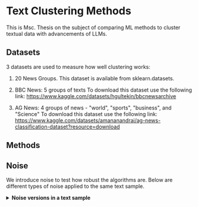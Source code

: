 # Text Clustering Methods

This is Msc. Thesis on the subject of comparing ML methods to cluster textual data with advancements of LLMs. 

## Datasets
3 datasets are used to measure how well clustering works:
1) 20 News Groups. 
This dataset is available from sklearn.datasets.

2) BBC News: 5 groups of texts
To download this dataset use the following link: https://www.kaggle.com/datasets/hgultekin/bbcnewsarchive

3) AG News: 4 groups of news - "world", "sports", "business", and "Science"
To download this dataset use the following link: https://www.kaggle.com/datasets/amananandrai/ag-news-classification-dataset?resource=download

## Methods

## Noise
We introduce noise to test how robust the algorithms are. Below are different types of noise applied to the same text sample.

<details>
  <summary><b>Noise versions in a text sample</b></summary>

### Adding No Noise

```
"Hey, I am a bunch of texts.
I like to be grouped with similar texts.
If you put me in the wrong group, I'll feel lost.
So, find a way to cluster me with others like me!"
```

---

### Adding Random Characters Noise

```
"Hey, I am a bunch of texts. 
I like to be grouped with similar texts. 
If you put me in the wrong group, I'll feel lost. 
So, find a way to cluster me with others like me!"
```

---

### Adding Random Words Noise

```
"Hey, I am a bunch of texts. 
I like hausmannite to be grouped decide with similar texts. 
If you put me in the wrong prepossessing group, I'll feel lost. 
So, find a way to cluster me with others like me!"
```

---

### Deleting Random Words Noise

```
"Hey, I am a bunch of texts. 
I like to be with similar texts. 
If you put me in the wrong group, I'll feel lost. 
So, find way to cluster me with others me!"
```

---

### Shuffling Sentences Noise

```
"I like to be grouped with similar texts. 
Hey, I am a bunch of texts. 
If you put me in the wrong group, I'll feel lost. 
So, find a way to cluster me with others like me!"
```

---

### Replacing with Synonyms Noise

```
"Hey , I am a lot of texts . 
I like to be grouped with similar texts . 
If you put me in the wrong group , I 'll feel lost . 
So , find a way to cluster me with others like me !"
```

---

### Replacing with Antonyms Noise

```
"Hey , I am a bunch of texts . 
I like to be grouped with similar texts . 
If you put me in the wrong group , I 'll feel lost .
So , find a way to cluster me with others like me !"
```

### Replacing with Antonyms Noise

```
"Hey , I am a bunch of texts . 
I like to be grouped with similar texts . 
If you put me in the wrong group , I 'll feel lost .
So , find a way to cluster me with others like me !"
```

### All Noise combined
```
Hey , I am bunch of texts . 
I happen like to be whip grouped with similar texts . 
If you me in the wrong group , I 'll flavor gain . 
So , a waqy snailflower to cluster me others like
```

</details>


